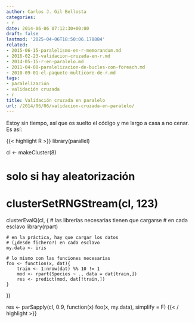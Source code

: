 ```yaml
---
author: Carlos J. Gil Bellosta
categories:
- r
date: 2014-06-06 07:12:30+00:00
draft: false
lastmod: '2025-04-06T18:50:06.178884'
related:
- 2015-06-15-paralelismo-en-r-memorandum.md
- 2016-02-23-validacion-cruzada-en-r.md
- 2014-05-15-r-en-paralelo.md
- 2011-04-08-paralelizacion-de-bucles-con-foreach.md
- 2010-09-01-el-paquete-multicore-de-r.md
tags:
- paralelización
- validación cruzada
- r
title: Validación cruzada en paralelo
url: /2014/06/06/validacion-cruzada-en-paralelo/
---
```


Estoy sin tiempo, así que os suelto el código y me largo a casa a no cenar. Es así:

{{< highlight R >}}
library(parallel)

cl <- makeCluster(8)

# solo si hay aleatorización
# clusterSetRNGStream(cl, 123)

clusterEvalQ(cl,
{
	# las librerías necesarias tienen que cargarse
	# en cada esclavo
	library(rpart)

	# en la práctica, hay que cargar los datos
	# (¿desde fichero?) en cada esclavo
	my.data <- iris

	# lo mismo con las funciones necesarias
	foo <- function(x, dat){
		train <- 1:nrow(dat) %% 10 != 1
		mod <- rpart(Species ~ ., data = dat[train,])
		res <- predict(mod, dat[!train,])
	}
})

res <- parSapply(cl, 0:9,
	function(x) foo(x, my.data), simplify = F)
{{< / highlight >}}